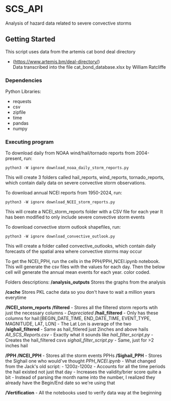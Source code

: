 # SCS_API
Analysis of hazard data related to severe convective storms

## Getting Started
 This script uses data from the artemis cat bond deal directory
 * (https://www.artemis.bm/deal-directory/)    
 Data transcribed into the file cat_bond_database.xlsx by William Ratcliffe
 

### Dependencies

Python Libraries:

* requests
* csv
* zipfile
* time
* pandas
* numpy

### Executing program

To download daily from NOAA wind/hail/tornado reports from 2004-present, run:   

```
python3 -W ignore download_noaa_daily_storm_reports.py
```
This will create 3 folders called hail_reports, wind_reports, tornado_reports, which contain daily data on severe convective storm observations.    

To download annual NCEI reports from 1950-2024, run:

```
python3 -W ignore download_NCEI_storm_reports.py
```

This will create a NCEI_storm_reports folder with a CSV file for each year
It has been modified to only include severe convective storm events

To download convective storm outlook shapefiles, run:

```
python3 -W ignore download_convective_outlook.py
```

This will create a folder called convective_outlooks, which contain daily forecasts of the spatial area where convective storms may occur

To get the NCEI_PPH, run the cells in the PPH/PPH_NCEI.ipynb notebook. This will generate the csv files with the values for each day. Then the below cell will generate the annual mean events for each year. color coded.


Folders descriptions:
**/analysis_outputs**
Stores the graphs from the analysis

**/cache**
Stores PKL cache data so you don't have to wait a million years everytime

**/NCEI_storm_reports**
    **/filtered**
    - Stores all the filtered storm reports wtih just the necessary columns
    - *Depreciated*
    **/hail_filtered**
    - Only has these columns for hail:[BEGIN_DATE_TIME, END_DATE_TIME, EVENT_TYPE, MAGNITUDE, LAT, LON]
    - The Lat Lon is average of the two
    **/sighail_filtered**
    - Same as hail_fitlered just 2inches and above hails 
    *All_SCS_Reports.csv*
    - Exactly what it sounds like
    *hail_filter_script.py*
    - Creates the hail_filtered csvs
    *sighail_filter_script.py*
    - Same, just for >2 inches hail

**/PPH**
    **/NCEI_PPH**
    - Stores all the storm events PPHs
    **/Sighail_PPH**
    - Stores the Sighail one who would've thought
    *PPH_NCEI.ipynb*
    - What changed from the Jack's old script:
        - 1200z-1200z
        - Accounts for all the time periods the hail existed not just that day
            - Increases the validity/brier score quite a bit
        - Instead of parsing the month name into the number, I realized they already have the Begin/End date so we're using that

**/Vertification**
    - All the notebooks used to verify data way at the beginning


        